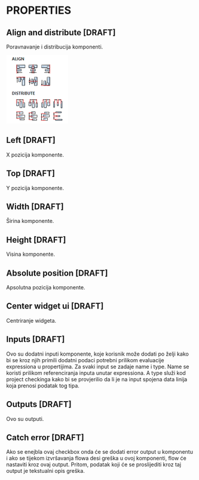 # PROPERTIES

## Align and distribute [DRAFT]

Poravnavanje i distribucija komponenti.

![Alt text](images/align_and_distribute.png)

## Left [DRAFT]

X pozicija komponente.

## Top [DRAFT]

Y pozicija komponente.

## Width [DRAFT]

Širina komponente.

## Height [DRAFT]

Visina komponente.

## Absolute position [DRAFT]

Apsolutna pozicija komponente.

## Center widget ui [DRAFT]

Centriranje widgeta.

## Inputs [DRAFT]

Ovo su dodatni inputi komponente, koje korisnik može dodati po želji kako bi se kroz njih primili dodatni podaci potrebni prilikom evaluacije expressiona u propertijima. Za svaki input se zadaje name i type. Name se koristi prilikom referenciranja inputa unutar expressiona. A type služi kod project checkinga kako bi se provjerilio da li je na input spojena data linija koja prenosi podatak tog tipa.

## Outputs [DRAFT]

Ovo su outputi.

## Catch error [DRAFT]

Ako se enejbla ovaj checkbox onda će se dodati error output u komponentu i ako se tijekom izvršavanja flowa desi greška u ovoj komponenti, flow će nastaviti kroz ovaj output. Pritom, podatak koji će se proslijediti kroz taj output je tekstualni opis greška.
